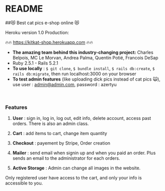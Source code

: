 # README
##😻 Best cat pics e-shop online 😻

 Heroku version 1.0 Production:<br>

🔥🔥 https://kitkat-shop.herokuapp.com 🔥🔥
<br>

* **The amazing team behind this industry-changing project:** Charles Belpois, MC Le Morvan, Andrea Palma, Quentin Potié, Francois DeSap
* Ruby 2.5.1 - Rails 5.2.1
* **To use locally** : `$ git clone`, `$ bundle install`, `$ rails db:create`, `$ rails db:migrate`, then run localhost:3000 on your browser
* **To test admin features** (like uploading dick pics instead of cat pics 🙀), use user : admin@admin.com, password : azertyu
<br>

### Features
 1. **User** : sign in, log in, log out, edit info, delete account, access past orders. There is also an admin class.
 
 2. **Cart** : add items to cart, change item quantity
 
 3. **Checkout** : payement by Stripe, Order creation
 
 4. **Mailer** : send email when signin up and when you paid an order. Plus sends an email to the administrator for each orders.
 
 5. **Active Storage** : Admin can change all images in the website.
 
 Only registered user have access to the cart, and only your info is accessible to you.
